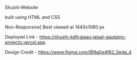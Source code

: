 Shushi-Website

built using HTML and CSS 

Non-Responsive[ Best viewed at 1440x1080 px

Deployed Link - https://shushi-kdfcgjaau-jaisal-gautams-projects.vercel.app

Design Credit - https://www.figma.com/@9a0e4f62_0eda_4

